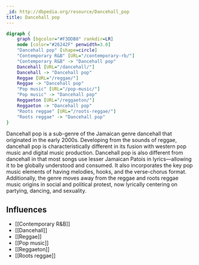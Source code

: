 ```yaml
---
_id: http://dbpedia.org/resource/Dancehall_pop
title: Dancehall pop
---
```


```dot
digraph {
	graph [bgcolor="#F3DDB8" rankdir=LR]
	node [color="#26242F" penwidth=3.0]
	"Dancehall pop" [shape=circle]
	"Contemporary R&B" [URL="/contemporary-rb/"]
	"Contemporary R&B" -> "Dancehall pop"
	Dancehall [URL="/dancehall/"]
	Dancehall -> "Dancehall pop"
	Reggae [URL="/reggae/"]
	Reggae -> "Dancehall pop"
	"Pop music" [URL="/pop-music/"]
	"Pop music" -> "Dancehall pop"
	Reggaeton [URL="/reggaeton/"]
	Reggaeton -> "Dancehall pop"
	"Roots reggae" [URL="/roots-reggae/"]
	"Roots reggae" -> "Dancehall pop"
}
```

Dancehall pop is a sub-genre of the Jamaican genre dancehall that originated in the early 2000s. Developing from the sounds of reggae, dancehall pop is characteristically different in its fusion with western pop music and digital music production. Dancehall pop is also different from dancehall in that most songs use lesser Jamaican Patois in lyrics––allowing it to be globally understood and consumed. It also incorporates the key pop music elements of having melodies, hooks, and the verse-chorus format. Additionally, the genre moves away from the reggae and roots reggae music origins in social and political protest, now lyrically centering on partying, dancing, and sexuality.

## Influences

- [[Contemporary R&B]]
- [[Dancehall]]
- [[Reggae]]
- [[Pop music]]
- [[Reggaeton]]
- [[Roots reggae]]
